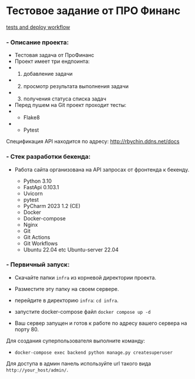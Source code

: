 # Тестовое задание от ПРО Финанс

[tests and deploy workflow](https://github.com/RBychin/ProFinanceTestTask/actions/workflows/main.yml/badge.svg)

### - Описание проекта:
- Тестовая задача от ПроФинанс
- Проект имеет три ендпоинта:
- 1. добавление задачи
- 2. просмотр результата выполнения задачи
- 3. получения статуса списка задач
- Перед пушем на Git проект проходит тесты:
- - Flake8
- - Pytest

Спецификация API находится по адресу: http://rbychin.ddns.net/docs


### - Стек разработки бекенда:
- Работа сайта организована на API запросах от фронтенда к бекенду.

  - Python 3.10
  - FastApi 0.103.1
  - Uvicorn
  - pytest
  - PyCharm 2023 1.2 (CE)
  - Docker
  - Docker-compose
  - Nginx
  - Git
  - Git Actions
  - Git Workflows
  - Ubuntu 22.04 etc Ubuntu-server 22.04


### - Первичный запуск:

- Скачайте папки `infra` из корневой директории проекта.
- Разместите эту папку на своем сервере.

- перейдите в директорию `infra`: `cd infra`.
- запустите docker-compose файл `docker compose up -d`

- Ваш сервер запущен и готов к работе по адресу вашего сервера на порту 80.


Для создания суперпользователя выполните команду:
- `docker-compose exec backend python manage.py createsuperuser`

Для доступа в админ панель используйте url такого вида `http://your_host/admin/`.
